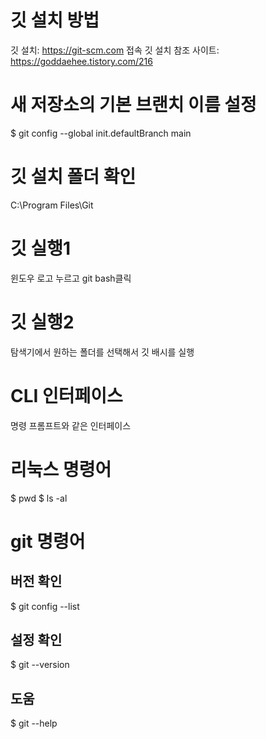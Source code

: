 # 깃 설치 방법
깃 설치: https://git-scm.com 접속
깃 설치 참조 사이트: https://goddaehee.tistory.com/216

# 새 저장소의 기본 브랜치 이름 설정
$ git config --global init.defaultBranch main

# 깃 설치 폴더 확인
C:\Program Files\Git

# 깃 실행1
윈도우 로고 누르고 git bash클릭

# 깃 실행2
탐색기에서 원하는 폴더를 선택해서 깃 배시를 실행

# CLI 인터페이스
명령 프롬프트와 같은 인터페이스

# 리눅스 명령어
$ pwd
$ ls -al

# git 명령어
## 버전 확인
$ git config --list
## 설정 확인
$ git --version
## 도움
$ git --help

